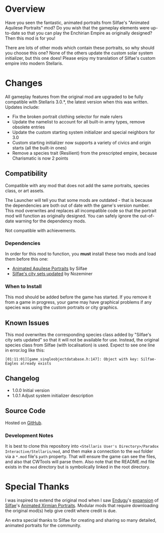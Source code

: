 # Overview

Have you seen the fantastic, animated portraits from Silfae's "Animated Aquilese Portraits" mod?  Do you wish that the gameplay elements were up-to-date so that you can play the Enchirian Empire as originally designed?  Then this mod is for you!

There are lots of other mods which contain these portraits, so why should you choose this one?  None of the others update the custom solar system initializer, but this one does!  Please enjoy my translation of Silfae's custom empire into modern Stellaris.

# Changes

All gameplay features from the original mod are upgraded to be fully compatible with Stellaris 3.0.*, the latest version when this was written.  Updates include:

* Fix the broken portrait clothing selector for male rulers
* Update the namelist to account for all built-in army types, remove obsolete entries
* Update the custom starting system initializer and special neighbors for 3.0
* Custom starting initializer now supports a variety of civics and origin starts (all the built-in ones)
* Remove a species trait (Resilient) from the prescripted empire, because Charismatic is now 2 points

## Compatibility

Compatible with any mod that does not add the same portraits, species class, or art assets.

The Launcher will tell you that some mods are outdated - that is because the dependencies are both out of date with the game's version number.  This mod overwrites and replaces all incompatible code so that the portrait mod will function as originally designed.  You can safely ignore the out-of-date warning for the dependency mods.

Not compatible with achievements.

### Dependencies

In order for this mod to function, you **must** install these two mods and load them before this one:

* [Animated Aquilese Portraits](https://steamcommunity.com/sharedfiles/filedetails/?id=910576007) by Silfae
* [Silfae's city sets updated](https://steamcommunity.com/sharedfiles/filedetails/?id=2247427791) by Nozeminer

### When to Install

This mod should be added before the game has started.  If you remove it from a game in progress, your game may have graphical problems if any species was using the custom portraits or city graphics.

## Known Issues

This mod overwrites the corresponding species class added by "Silfae's city sets updated" so that it will not be available for use.  Instead, the original species class from Silfae (with localisation) is used.  Expect to see one line in error.log like this:

```
[01:11:01][game_singleobjectdatabase.h:147]: Object with key: Silfae-Eagles already exists
```

## Changelog

* 1.0.0 Initial version
* 1.0.1 Adjust system initializer description

## Source Code

Hosted on [GitHub](https://github.com/corsairmarks/romaneagles_portraits_revisited).

### Development Notes

It is best to clone this repository into `<Stellaris User's Directory>/Paradox Interactive/Stellaris/mod`, and then make a connection to the `mod` folder via a `*.mod` file's `path` property.  That will ensure the game can see the files, and also that CWTools will parse them.  Also note that the README.md file exists in the `mod` directory but is symbolically linked in the root directory.

# Special Thanks

I was inspired to extend the original mod when I saw [Endugu](https://steamcommunity.com/profiles/76561198037630876/myworkshopfiles/)'s [expansion](https://steamcommunity.com/sharedfiles/filedetails/?id=1584824947) of [Silfae](https://steamcommunity.com/profiles/76561198021525667/myworkshopfiles/)'s [Animated Xirmian Portraits](https://steamcommunity.com/workshop/filedetails/?id=881118424).  Modular mods that require downloading the original mod(s) help give credit where credit is due.

An extra special thanks to Silfae for creating and sharing so many detailed, animated portraits for the community.